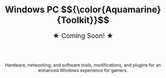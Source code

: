 <div align="center">
  <h1>
    Windows PC $${\color{Aquamarine}{Toolkit}}$$
  </h1>
  <p style="margin-bottom: 2em; font-size: 1.5em;">★ Coming Soon! ★</p>
  <br>
  <p>
    Hardware, networking, and software tools, modifications, and plugins for an enhanced Windows experience for gamers.
  </p>
</div>
